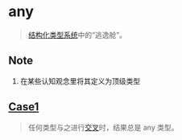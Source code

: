 # any

> [结构化类型系统](./Structural%20Type%20System.md)中的“逃逸舱”。

## Note

1. 在某些认知观念里将其定义为顶级类型

## [Case1](/cases/any/case1.ts)

> 任何类型与之进行[交叉](./IntersectionTypes.md)时，结果总是 any 类型。